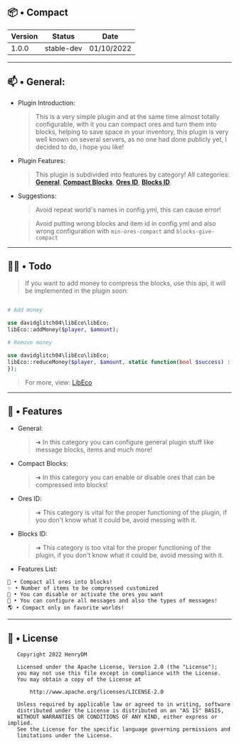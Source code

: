 ## 📦 • Compact

| Version | Status | Date | 
| --- | --- | --- |
| 1.0.0 | stable-dev | 01/10/2022 |

---

## 📫 • General:

 - Plugin Introduction: 

   > This is a very simple plugin and at the same time almost totally configurable, with it you can compact ores and turn them into blocks, helping to save space in your inventory, this plugin is very well known on several servers, as no one had done publicly yet, I decided to do, i hope you like!
 
 - Plugin Features:

   > This plugin is subdivided into features by category! All categories:
   > **[General](https://github.com/Henry12960/Compact)**, 
   > **[Compact Blocks](https://github.com/Henry12960/Compact)**,
   > **[Ores ID](https://github.com/Henry12960/Compact)**,
   > **[Blocks ID](https://github.com/Henry12960/Compact)**.

 - Suggestions:

   > Avoid repeat world's names in config.yml, this can cause error!

   > Avoid putting wrong blocks and item id in config.yml and also wrong configuration with ```min-ores-compact``` and ```blocks-give-compact```

---
## 👷‍♂️ • Todo

   > If you want to add money to compress the blocks, use this api, it will be implemented in the plugin soon:

```php

# Add money

use davidglitch04\libEco\libEco;
libEco::addMoney($player, $amount);

# Remove money

use davidglitch04\libEco\libEco;
libEco::reduceMoney($player, $amount, static function(bool $success) : void {
});
```
> For more, view: [LibEco](https://github.com/David-pm-pl/libEco)

---

## 🔰 • Features

 - General:
  
   > ➜ In this category you can configure general plugin stuff like message blocks, items and much more!

 - Compact Blocks:
   
   > ➜ In this category you can enable or disable ores that can be compressed into blocks!

 - Ores ID:

   > ➜ This category is vital for the proper functioning of the plugin, if you don't know what it could be, avoid messing with it.

 - Blocks ID:

   > ➜ This category is too vital for the proper functioning of the plugin, if you don't know what it could be, avoid messing with it.
   
 - Features List: 
 
```
🎀 • Compact all ores into blocks!
✨ • Number of items to be compressed customized
🎯 • You can disable or activate the ores you want
🎨 • You can configure all messages and also the types of messages!
🌎 • Compact only on favorite worlds!
```     
    
---

## 📜 • License

```
   Copyright 2022 HenryDM

   Licensed under the Apache License, Version 2.0 (the "License");
   you may not use this file except in compliance with the License.
   You may obtain a copy of the License at

       http://www.apache.org/licenses/LICENSE-2.0

   Unless required by applicable law or agreed to in writing, software
   distributed under the License is distributed on an "AS IS" BASIS,
   WITHOUT WARRANTIES OR CONDITIONS OF ANY KIND, either express or implied.
   See the License for the specific language governing permissions and
   limitations under the License.

```
